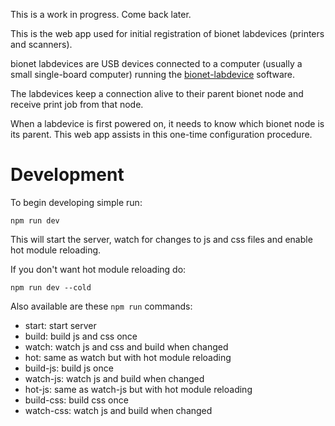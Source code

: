This is a work in progress. Come back later.

This is the web app used for initial registration of bionet labdevices (printers and scanners).

bionet labdevices are USB devices connected to a computer (usually a small single-board computer) running the [bionet-labdevice](https://github.com/biobricks/) software.

The labdevices keep a connection alive to their parent bionet node and receive print job from that node.

When a labdevice is first powered on, it needs to know which bionet node is its parent. This web app assists in this one-time configuration procedure.

# Development

To begin developing simple run:

```
npm run dev
```

This will start the server, watch for changes to js and css files and enable hot module reloading.

If you don't want hot module reloading do:

```
npm run dev --cold
```

Also available are these `npm run` commands:

* start: start server
* build: build js and css once
* watch: watch js and css and build when changed
* hot: same as watch but with hot module reloading
* build-js: build js once
* watch-js: watch js and build when changed
* hot-js: same as watch-js but with hot module reloading
* build-css: build css once
* watch-css: watch js and build when changed